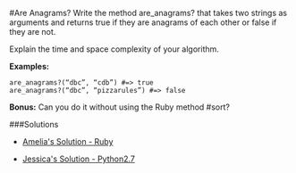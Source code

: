 #Are Anagrams?
Write the method are_anagrams? that takes two strings as arguments and returns true if they are anagrams of each other or false if they are not.

Explain the time and space complexity of your algorithm.


**Examples:**
```code
are_anagrams?(“dbc”, “cdb”) #=> true
are_anagrams?(“dbc”, “pizzarules”) #=> false
```

**Bonus:** Can you do it without using the Ruby method #sort?

###Solutions

- [Amelia's Solution - Ruby](https://github.com/kpedersen00/Intro-to-Whiteboarding-DBC/blob/master/solutions/is_anagram.rb)

- [Jessica's Solution - Python2.7](https://github.com/chatasweetie/whiteboarding-and-coding-problems/blob/master/questions/is_anagram/solution/is_anagram.py)
